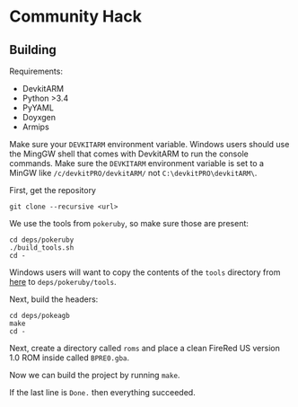 # Community Hack

## Building

Requirements:
- DevkitARM
- Python >3.4
- PyYAML
- Doyxgen
- Armips

Make sure your `DEVKITARM` environment variable. Windows users should use the MingGW shell that comes with DevkitARM to run the console commands. Make sure the `DEVKITARM` environment variable is set to a MinGW like `/c/devkitPRO/devkitARM/` not `C:\devkitPRO\devkitARM\`.

First, get the repository
```
git clone --recursive <url>
```

We use the tools from `pokeruby`, so make sure those are present:
```
cd deps/pokeruby
./build_tools.sh
cd -
```

Windows users will want to copy the contents of the `tools` directory from [here](https://github.com/YamaArashi/pokeruby-tools) to `deps/pokeruby/tools`.

Next, build the headers:
```
cd deps/pokeagb
make
cd -
```

Next, create a directory called `roms` and place a clean FireRed US version 1.0 ROM inside called `BPRE0.gba`.

Now we can build the project by running `make`.

If the last line is `Done.` then everything succeeded.
